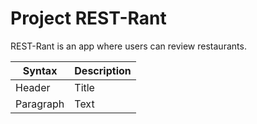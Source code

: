 # Project REST-Rant

REST-Rant is an app where users can review restaurants.

| Syntax      | Description |
| ----------- | ----------- |
| Header      | Title       |
| Paragraph   | Text        |
